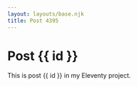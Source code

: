 ```yaml
---
layout: layouts/base.njk
title: Post 4395
---
```


# Post {{ id }}

This is post {{ id }} in my Eleventy project.
